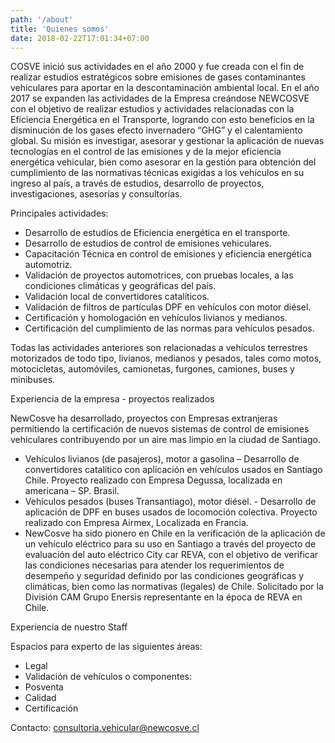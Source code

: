 ```yaml
---
path: '/about'
title: 'Quienes somos'
date: 2018-02-22T17:01:34+07:00
---
```


COSVE inició sus actividades en el año 2000 y fue creada con el fin de realizar estudios
estratégicos sobre emisiones de gases contaminantes vehiculares para aportar en la
descontaminación ambiental local.
En el año 2017 se expanden las actividades de la Empresa creándose NEWCOSVE con el objetivo
de realizar estudios y actividades relacionadas con la Eficiencia Energética en el Transporte,
logrando con esto beneficios en la disminución de los gases efecto invernadero “GHG” y el
calentamiento global.
Su misión es investigar, asesorar y gestionar la aplicación de nuevas tecnologías en el control de
las emisiones y de la mejor eficiencia energética vehicular, bien como asesorar en la gestión para
obtención del cumplimiento de las normativas técnicas exigidas a los vehículos en su ingreso al
país, a través de estudios, desarrollo de proyectos, investigaciones, asesorías y consultorías.

Principales actividades:
- Desarrollo de estudios de Eficiencia energética en el transporte.
- Desarrollo de estudios de control de emisiones vehiculares.
- Capacitación Técnica en control de emisiones y eficiencia energética automotriz.
- Validación de proyectos automotrices, con pruebas locales, a las condiciones climáticas y geográficas del país.
- Validación local de convertidores catalíticos.
- Validación de filtros de partículas DPF en vehículos con motor diésel.
- Certificación y homologación en vehículos livianos y medianos.
- Certificación del cumplimiento de las normas para vehículos pesados.

Todas las actividades anteriores son relacionadas a vehículos terrestres motorizados de todo tipo,
livianos, medianos y pesados, tales como motos, motocicletas, automóviles, camionetas,
furgones, camiones, buses y minibuses.

Experiencia de la empresa - proyectos realizados

NewCosve ha desarrollado, proyectos con Empresas extranjeras permitiendo la certificación de
nuevos sistemas de control de emisiones vehiculares contribuyendo por un aire mas limpio en la
ciudad de Santiago.
- Vehículos livianos (de pasajeros), motor a gasolina – Desarrollo de convertidores
catalítico con aplicación en vehículos usados en Santiago Chile. Proyecto realizado con
Empresa Degussa, localizada en americana – SP. Brasil.
- Vehículos pesados (buses Transantiago), motor diésel. - Desarrollo de aplicación de DPF
en buses usados de locomoción colectiva. Proyecto realizado con Empresa Airmex,
Localizada en Francia.
- NewCosve ha sido pionero en Chile en la verificación de la aplicación de un vehículo
eléctrico para su uso en Santiago a través del proyecto de evaluación del auto eléctrico
City car REVA, con el objetivo de verificar las condiciones necesarias para atender los
requerimientos de desempeño y seguridad definido por las condiciones geográficas y
climáticas, bien como las normativas (legales) de Chile. Solicitado por la División CAM
Grupo Enersis representante en la época de REVA en Chile.

Experiencia de nuestro Staff

Espacios para experto de las siguientes áreas:
- Legal
- Validación de vehículos o componentes:
- Posventa
- Calidad
- Certificación

Contacto: consultoria.vehicular@newcosve.cl